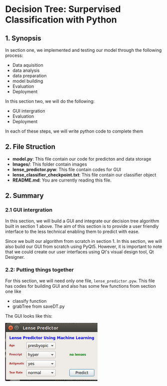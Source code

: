 # Decision Tree: Surpervised Classification with Python

## 1. Synopsis
In section one, we implemented and testing our model through the following process:

- Data aquisition
- data analysis
- data preparation
- model building
- Evaluation
- Deployment

In this section two, we will do the following:

- GUI intergration
- Evaluation
- Deployment

In each of these steps, we will write python code to complete them

## 2. File Struction
- **model.py**: This file contain our code for predicton and data storage
- **Images/**: This folder contain images
- **lense_predictor.pyw**: This file contain codes for GUI
- **lense_classifier_checkpoint.txt**: This file contain our classifier object
- **README.md**: You are currently reading this file.

## 2. Summary
### 2.1 GUI intergration
In this section, we will build a GUI and integrate our decision tree algorithm built in section 1 above. The aim of this section is to provide a user friendly interface to the less technical enabling them to predict with ease.

Since we built our algorithm from scratch in section 1. In this section, we will also build our GUI from scratch using PyQt5. However, it is important to note that we could create our user interfaces using Qt's visual design tool, Qt Designer.

### 2.2: Putting things together
For this section, we will need only one file, `lense_predictor.pyw`. This file has codes for building GUI and also has some few functions from section one like 
- classify function 
- grabTree from saveDT.py

The GUI looks like this:

![title](Images/ClassifierPredict.png)
